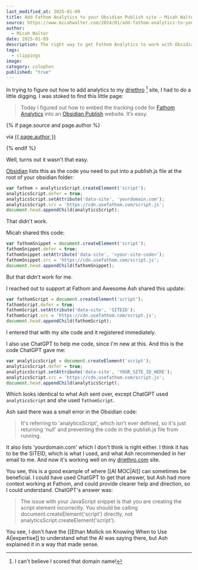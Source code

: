 ```yaml
---
last_modified_at: 2025-01-09
title: Add Fathom Analytics to your Obsidian Publish site – Micah Walter
source: https://www.micahwalter.com/2024/01/add-fathom-analytics-to-your-obsidian-publish-site/
author:
  - Micah Walter
date: 2025-01-09
description: The right way to get Fathom Analytics to work with Obsidian's Publish plugin.
tags:
  - clippings
image: 
category: colophon
published: "true"
---
```

In trying to figure out how to add analytics to my [drjethro](https://drjethro.com) [^1] site, I had to do a little digging. I was stoked to find this little page: 
> Today I figured out how to embed the tracking code for [Fathom Analytics](https://usefathom.com/) into an [Obsidian Publish](https://obsidian.md/publish) website. It’s easy.

{% if page.source and page.author %}
  <p>via <a href="{{ page.source }}">{{ page.author }}</a></p>
{% endif %}

Well, turns out it wasn't that easy. 

[Obsidian](https://help.obsidian.md/Obsidian+Publish/Analytics) lists this as the code you need to put into a publish.js file at the root of your obsidian folder: 

```javascript
var fathom = analyticsScript.createElement('script');
analyticsScript.defer = true;
analyticsScript.setAttribute('data-site', 'yourdomain.com');
analyticsScript.src = 'https://cdn.usefathom.com/script.js';
document.head.appendChild(analyticsScript);
```
That didn't work. 

Micah shared this code: 

```javascript
var fathomSnippet = document.createElement('script');
fathomSnippet.defer = true;
fathomSnippet.setAttribute('data-site', '<your-site-code>');
fathomSnippet.src = 'https://cdn.usefathom.com/script.js';
document.head.appendChild(fathomSnippet);
```

But that didn't work for me. 

I reached out to support at Fathom and Awesome Ash shared this update: 

```javascript
var fathomScript = document.createElement('script');
fathomScript.defer = true;
fathomScript.setAttribute('data-site', 'SITEID');
fathomScript.src = 'https://cdn.usefathom.com/script.js';
document.head.appendChild(fathomScript);
```

I entered that with my site code and it registered immediately. 

I also use ChatGPT to help me code, since I'm new at this. And this is the code ChatGPT gave me: 

```javascript
var analyticsScript = document.createElement('script');
analyticsScript.defer = true;
analyticsScript.setAttribute('data-site', 'YOUR_SITE_ID_HERE');
analyticsScript.src = 'https://cdn.usefathom.com/script.js';
document.head.appendChild(analyticsScript);
```

Which looks identical to what Ash sent over, except ChatGPT used `analyticsScript` and she used `fathomScript`. 

Ash said there was a small error in the Obsidian code:

> It's referring to 'analyticsScript', which isn't ever defined, so it's just returning 'null' and preventing the code in the publish.js file from running.

It also lists 'yourdomain.com' which I don't think is right either. I think it has to be the SITEID, which is what I used, and what Ash recommended in her email to me. And now it's working well on my [drjethro.com](https://drjethro.com) site. 

You see, this is a good example of where [[AI MOC|AI]] can sometimes be beneficial. I could have used ChatGPT to get that answer, but Ash had more context working at Fathom, and could provide clearer help and direction, so I could understand. ChatGPT's answer was: 

> The issue with your JavaScript snippet is that you are creating the script element incorrectly. You should be calling document.createElement('script') directly, not analyticsScript.createElement('script').

You see, I don't have the [[Ethan Mollick on Knowing When to Use AI|expertise]] to understand what the AI was saying there, but Ash explained it in a way that made sense. 

[^1]: I can't believe I scored that domain name!